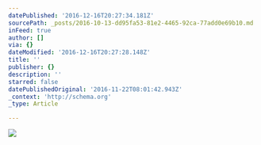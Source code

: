 ```yaml
---
datePublished: '2016-12-16T20:27:34.181Z'
sourcePath: _posts/2016-10-13-dd95fa53-81e2-4465-92ca-77add0e69b10.md
inFeed: true
author: []
via: {}
dateModified: '2016-12-16T20:27:28.148Z'
title: ''
publisher: {}
description: ''
starred: false
datePublishedOriginal: '2016-11-22T08:01:42.943Z'
_context: 'http://schema.org'
_type: Article

---
```

![](https://the-grid-user-content.s3-us-west-2.amazonaws.com/428f3086-80dd-4e73-929a-47bf373f85bd.png)